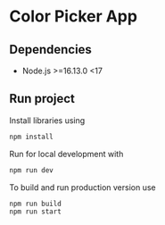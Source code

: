 # Color Picker App

## Dependencies

 - Node.js >=16.13.0 <17

## Run project

Install libraries using
```bash
npm install
```

Run for local development with
```bash
npm run dev
```

To build and run production version use
```bash
npm run build
npm run start
```
